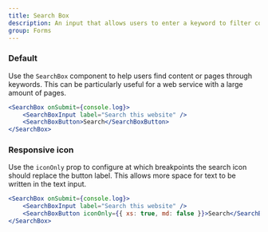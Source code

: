 ```yaml
---
title: Search Box
description: An input that allows users to enter a keyword to filter content on the website.
group: Forms
---
```


### Default

Use the `SearchBox` component to help users find content or pages through keywords. This can be particularly useful for a web service with a large amount of pages.

```jsx live
<SearchBox onSubmit={console.log}>
	<SearchBoxInput label="Search this website" />
	<SearchBoxButton>Search</SearchBoxButton>
</SearchBox>
```

### Responsive icon

Use the `iconOnly` prop to configure at which breakpoints the search icon should replace the button label. This allows more space for text to be written in the text input.

```jsx live
<SearchBox onSubmit={console.log}>
	<SearchBoxInput label="Search this website" />
	<SearchBoxButton iconOnly={{ xs: true, md: false }}>Search</SearchBoxButton>
</SearchBox>
```
